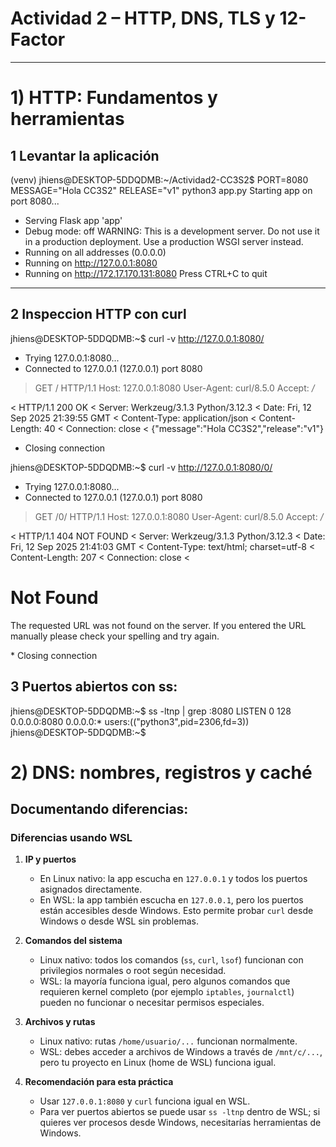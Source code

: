 # Actividad 2 – HTTP, DNS, TLS y 12-Factor
---
# 1) HTTP: Fundamentos y herramientas
## 1 Levantar la aplicación
(venv) jhiens@DESKTOP-5DDQDMB:~/Actividad2-CC3S2$ PORT=8080 MESSAGE="Hola CC3S2" RELEASE="v1" python3 app.py
Starting app on port 8080...
 * Serving Flask app 'app'
 * Debug mode: off
WARNING: This is a development server. Do not use it in a production deployment. Use a production WSGI server instead.
 * Running on all addresses (0.0.0.0)
 * Running on http://127.0.0.1:8080
 * Running on http://172.17.170.131:8080
Press CTRL+C to quit
---
## 2 Inspeccion HTTP con curl
jhiens@DESKTOP-5DDQDMB:~$  curl -v http://127.0.0.1:8080/
*   Trying 127.0.0.1:8080...
* Connected to 127.0.0.1 (127.0.0.1) port 8080
> GET / HTTP/1.1
> Host: 127.0.0.1:8080
> User-Agent: curl/8.5.0
> Accept: */*
>
< HTTP/1.1 200 OK
< Server: Werkzeug/3.1.3 Python/3.12.3
< Date: Fri, 12 Sep 2025 21:39:55 GMT
< Content-Type: application/json
< Content-Length: 40
< Connection: close
<
{"message":"Hola CC3S2","release":"v1"}
* Closing connection


jhiens@DESKTOP-5DDQDMB:~$ curl -v http://127.0.0.1:8080/0/
*   Trying 127.0.0.1:8080...
* Connected to 127.0.0.1 (127.0.0.1) port 8080
> GET /0/ HTTP/1.1
> Host: 127.0.0.1:8080
> User-Agent: curl/8.5.0
> Accept: */*
>
< HTTP/1.1 404 NOT FOUND
< Server: Werkzeug/3.1.3 Python/3.12.3
< Date: Fri, 12 Sep 2025 21:41:03 GMT
< Content-Type: text/html; charset=utf-8
< Content-Length: 207
< Connection: close
<
<!doctype html>
<html lang=en>
<title>404 Not Found</title>
<h1>Not Found</h1>
<p>The requested URL was not found on the server. If you entered the URL manually please check your spelling and try again.</p>
* Closing connection


## 3 Puertos abiertos con ss:

jhiens@DESKTOP-5DDQDMB:~$ ss -ltnp | grep :8080
LISTEN 0      128           0.0.0.0:8080      0.0.0.0:*    users:(("python3",pid=2306,fd=3))
jhiens@DESKTOP-5DDQDMB:~$

# 2) DNS: nombres, registros y caché




## Documentando diferencias:
### Diferencias usando WSL

1. **IP y puertos**
   - En Linux nativo: la app escucha en `127.0.0.1` y todos los puertos asignados directamente.  
   - En WSL: la app también escucha en `127.0.0.1`, pero los puertos están accesibles desde Windows. Esto permite probar `curl` desde Windows o desde WSL sin problemas.

2. **Comandos del sistema**
   - Linux nativo: todos los comandos (`ss`, `curl`, `lsof`) funcionan con privilegios normales o root según necesidad.  
   - WSL: la mayoría funciona igual, pero algunos comandos que requieren kernel completo (por ejemplo `iptables`, `journalctl`) pueden no funcionar o necesitar permisos especiales.

3. **Archivos y rutas**
   - Linux nativo: rutas `/home/usuario/...` funcionan normalmente.  
   - WSL: debes acceder a archivos de Windows a través de `/mnt/c/...`, pero tu proyecto en Linux (home de WSL) funciona igual.

4. **Recomendación para esta práctica**
   - Usar `127.0.0.1:8080` y `curl` funciona igual en WSL.  
   - Para ver puertos abiertos se puede usar `ss -ltnp` dentro de WSL; si quieres ver procesos desde Windows, necesitarías herramientas de Windows.




